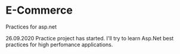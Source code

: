 # E-Commerce
Practices for asp.net

 26.09.2020  Practice project has started. I'll try to learn Asp.Net best practices for high perfomance applications.
